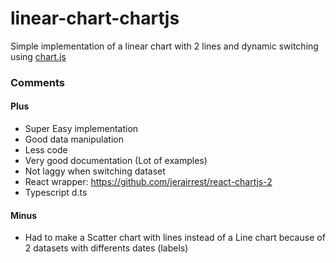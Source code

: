 # linear-chart-chartjs

Simple implementation of a linear chart with 2 lines and dynamic switching using [chart.js](https://www.chartjs.org/)

### Comments

#### Plus
- Super Easy implementation
- Good data manipulation
- Less code
- Very good documentation (Lot of examples)
- Not laggy when switching dataset
- React wrapper: https://github.com/jerairrest/react-chartjs-2 
- Typescript d.ts

#### Minus
- Had to make a Scatter chart with lines instead of a Line chart because of 2 datasets with differents dates (labels) 
